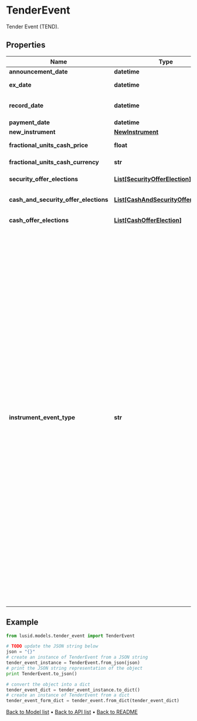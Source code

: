 # TenderEvent

Tender Event (TEND).

## Properties
Name | Type | Description | Notes
------------ | ------------- | ------------- | -------------
**announcement_date** | **datetime** | The date the tender is announced. | [optional] 
**ex_date** | **datetime** | The ex date (entitlement date) of the event. | [optional] 
**record_date** | **datetime** | Date you have to be the holder of record in order to participate in the tender. | [optional] 
**payment_date** | **datetime** | The payment date of the event. | [optional] 
**new_instrument** | [**NewInstrument**](NewInstrument.md) |  | 
**fractional_units_cash_price** | **float** | The cash price paid in lieu of fractionalUnits. | [optional] 
**fractional_units_cash_currency** | **str** | The currency of the cash paid in lieu of fractionalUnits. | [optional] 
**security_offer_elections** | [**List[SecurityOfferElection]**](SecurityOfferElection.md) | List of possible SecurityOfferElections for this event. | [optional] 
**cash_and_security_offer_elections** | [**List[CashAndSecurityOfferElection]**](CashAndSecurityOfferElection.md) | List of possible CashAndSecurityOfferElections for this event. | [optional] 
**cash_offer_elections** | [**List[CashOfferElection]**](CashOfferElection.md) | List of possible CashOfferElections for this event. | [optional] 
**instrument_event_type** | **str** | The Type of Event. The available values are: TransitionEvent, InformationalEvent, OpenEvent, CloseEvent, StockSplitEvent, BondDefaultEvent, CashDividendEvent, AmortisationEvent, CashFlowEvent, ExerciseEvent, ResetEvent, TriggerEvent, RawVendorEvent, InformationalErrorEvent, BondCouponEvent, DividendReinvestmentEvent, AccumulationEvent, BondPrincipalEvent, DividendOptionEvent, MaturityEvent, FxForwardSettlementEvent, ExpiryEvent, ScripDividendEvent, StockDividendEvent, ReverseStockSplitEvent, CapitalDistributionEvent, SpinOffEvent, MergerEvent, FutureExpiryEvent, SwapCashFlowEvent, SwapPrincipalEvent, CreditPremiumCashFlowEvent, CdsCreditEvent, CdxCreditEvent, MbsCouponEvent, MbsPrincipalEvent, BonusIssueEvent, MbsPrincipalWriteOffEvent, MbsInterestDeferralEvent, MbsInterestShortfallEvent, TenderEvent, CallOnIntermediateSecuritiesEvent, IntermediateSecuritiesDistributionEvent, OptionExercisePhysicalEvent, OptionExerciseCashEvent, ProtectionPayoutCashFlowEvent, TermDepositInterestEvent, TermDepositPrincipalEvent, EarlyRedemptionEvent, FutureMarkToMarketEvent, AdjustGlobalCommitmentEvent, ContractInitialisationEvent, DrawdownEvent, LoanInterestRepaymentEvent, UpdateDepositAmountEvent, LoanPrincipalRepaymentEvent, DepositInterestPaymentEvent, DepositCloseEvent, LoanFacilityContractRolloverEvent, RepurchaseOfferEvent, RepoPartialClosureEvent, RepoCashFlowEvent | 

## Example

```python
from lusid.models.tender_event import TenderEvent

# TODO update the JSON string below
json = "{}"
# create an instance of TenderEvent from a JSON string
tender_event_instance = TenderEvent.from_json(json)
# print the JSON string representation of the object
print TenderEvent.to_json()

# convert the object into a dict
tender_event_dict = tender_event_instance.to_dict()
# create an instance of TenderEvent from a dict
tender_event_form_dict = tender_event.from_dict(tender_event_dict)
```
[Back to Model list](../README.md#documentation-for-models) &#8226; [Back to API list](../README.md#documentation-for-api-endpoints) &#8226; [Back to README](../README.md)


